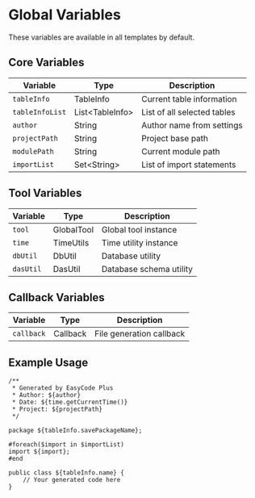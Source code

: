 # Global Variables

These variables are available in all templates by default.

## Core Variables

| Variable | Type | Description |
|----------|------|-------------|
| `tableInfo` | TableInfo | Current table information |
| `tableInfoList` | List&lt;TableInfo&gt; | List of all selected tables |
| `author` | String | Author name from settings |
| `projectPath` | String | Project base path |
| `modulePath` | String | Current module path |
| `importList` | Set&lt;String&gt; | List of import statements |

## Tool Variables

| Variable | Type | Description |
|----------|------|-------------|
| `tool` | GlobalTool | Global tool instance |
| `time` | TimeUtils | Time utility instance |
| `dbUtil` | DbUtil | Database utility |
| `dasUtil` | DasUtil | Database schema utility |

## Callback Variables

| Variable | Type | Description |
|----------|------|-------------|
| `callback` | Callback | File generation callback |

## Example Usage

```velocity
/**
 * Generated by EasyCode Plus
 * Author: ${author}
 * Date: ${time.getCurrentTime()}
 * Project: ${projectPath}
 */

package ${tableInfo.savePackageName};

#foreach($import in $importList)
import ${import};
#end

public class ${tableInfo.name} {
    // Your generated code here
}
``` 